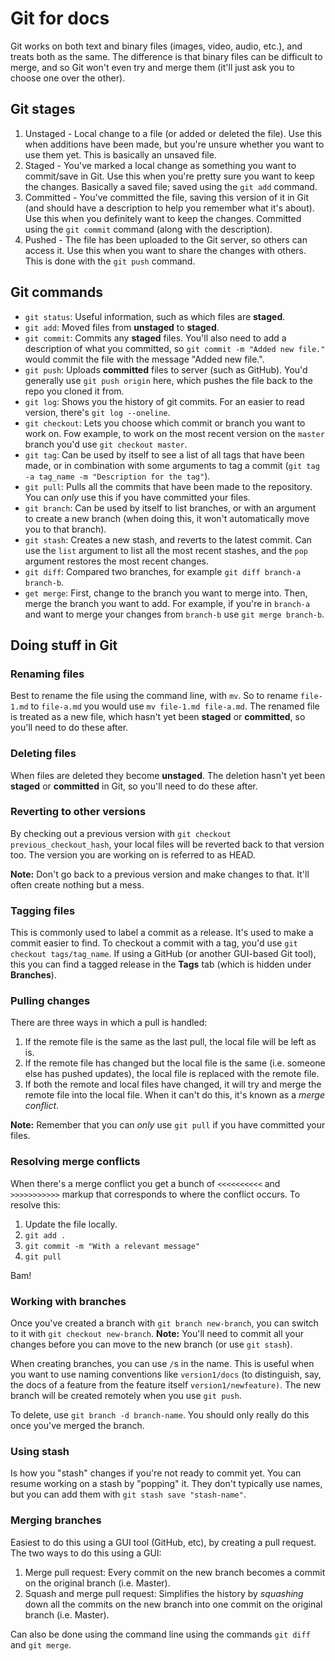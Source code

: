 # Git for docs

Git works on both text and binary files (images, video, audio, etc.), and treats both as the same. The difference is that binary files can be difficult to merge, and so Git won't even try and merge them (it'll just ask you to choose one over the other).

## Git stages
1. Unstaged - Local change to a file (or added or deleted the file). Use this when additions have been made, but you're unsure whether you want to use them yet. This is basically an unsaved file.
2. Staged - You've marked a local change as something you want to commit/save in Git. Use this when you're pretty sure you want to keep the changes. Basically a saved file; saved using the `git add` command.
3. Committed - You've committed the file, saving this version of it in Git (and should have a description to help you remember what it's about). Use this when you definitely want to keep the changes. Committed using the `git commit` command (along with the description).
4. Pushed - The file has been uploaded to the Git server, so others can access it. Use this when you want to share the changes with others. This is done with the `git push` command.

## Git commands
- `git status`: Useful information, such as which files are **staged**.
- `git add`: Moved files from **unstaged** to **staged**.
- `git commit`: Commits any **staged** files. You'll also need to add a description of what you committed, so `git commit -m "Added new file."` would commit the file with the message "Added new file.".
- `git push`: Uploads **committed** files to server (such as GitHub). You'd generally use `git push origin` here, which pushes the file back to the repo you cloned it from.
- `git log`: Shows you the history of git commits. For an easier to read version, there's `git log --oneline`.
- `git checkout`: Lets you choose which commit or branch you want to work on. Fow example, to work on the most recent version on the `master` branch you'd use `git checkout master`.
- `git tag`: Can be used by itself to see a list of all tags that have been made, or in combination with some arguments to tag a commit (`git tag -a tag_name -m "Description for the tag"`).
- `git pull`: Pulls all the commits that have been made to the repository. You can *only* use this if you have committed your files.
- `git branch`: Can be used by itself to list branches, or with an argument to create a new branch (when doing this, it won't automatically move you to that branch). 
- `git stash`: Creates a new stash, and reverts to the latest commit. Can use the `list` argument to list all the most recent stashes, and the `pop` argument restores the most recent changes.
- `git diff`: Compared two branches, for example `git diff branch-a branch-b`.
- `get merge`: First, change to the branch you want to merge into. Then, merge the branch you want to add. For example, if you're in `branch-a` and want to merge your changes from `branch-b` use `git merge branch-b`. 

## Doing stuff in Git

### Renaming files
Best to rename the file using the command line, with `mv`. So to rename `file-1.md` to `file-a.md` you would use `mv file-1.md file-a.md`. The renamed file is treated as a new file, which hasn't yet been **staged** or **committed**, so you'll need to do these after.

### Deleting files
When files are deleted they become **unstaged**. The deletion hasn't yet been **staged** or **committed** in Git, so you'll need to do these after.

### Reverting to other versions
By checking out a previous version with `git checkout previous_checkout_hash`, your local files will be reverted back to that version too. The version you are working on is referred to as HEAD.

**Note:** Don't go back to a previous version and make changes to that. It'll often create nothing but a mess.

### Tagging files
This is commonly used to label a commit as a release. It's used to make a commit easier to find. To checkout a commit with a tag, you'd use `git checkout tags/tag_name`. If using a GitHub (or another GUI-based Git tool), this you can find a tagged release in the **Tags** tab (which is hidden under **Branches**).

### Pulling changes
There are three ways in which a pull is handled:
1. If the remote file is the same as the last pull, the local file will be left as is.
2. If the remote file has changed but the local file is the same (i.e. someone else has pushed updates), the local file is replaced with the remote file.
3. If both the remote and local files have changed, it will try and merge the remote file into the local file. When it can't do this, it's known as a *merge conflict*.

**Note:** Remember that you can *only* use `git pull` if you have committed your files.

### Resolving merge conflicts
When there's a merge conflict you get a bunch of `<<<<<<<<<<` and `>>>>>>>>>>>` markup that corresponds to where the conflict occurs. To resolve this: 
1. Update the file locally.
2. `git add .` 
3. `git commit -m "With a relevant message"`
4. `git pull`

Bam!

### Working with branches
Once you've created a branch with `git branch new-branch`, you can switch to it with `git checkout new-branch`.
**Note:** You'll need to commit all your changes before you can move to the new branch (or use `git stash`).

When creating branches, you can use `/`s in the name. This is useful when you want to use naming conventions like `version1/docs` (to distinguish, say, the docs of a feature from the feature itself `version1/newfeature)`. The new branch will be created remotely when you use `git push`.

To delete, use `git branch -d branch-name`. You should only really do this once you've merged the branch.

### Using stash
Is how you "stash" changes if you're not ready to commit yet. You can resume working on a stash by "popping" it. They don't typically use names, but you can add them with `git stash save "stash-name"`. 

### Merging branches
Easiest to do this using a GUI tool (GitHub, etc), by creating a pull request. The two ways to do this using a GUI:
1. Merge pull request: Every commit on the new branch becomes a commit on the original branch (i.e. Master).
2. Squash and merge pull request: Simplifies the history by *squashing* down all the commits on the new branch into one commit on the original branch (i.e. Master).

Can also be done using the command line using the commands `git diff` and `git merge`.